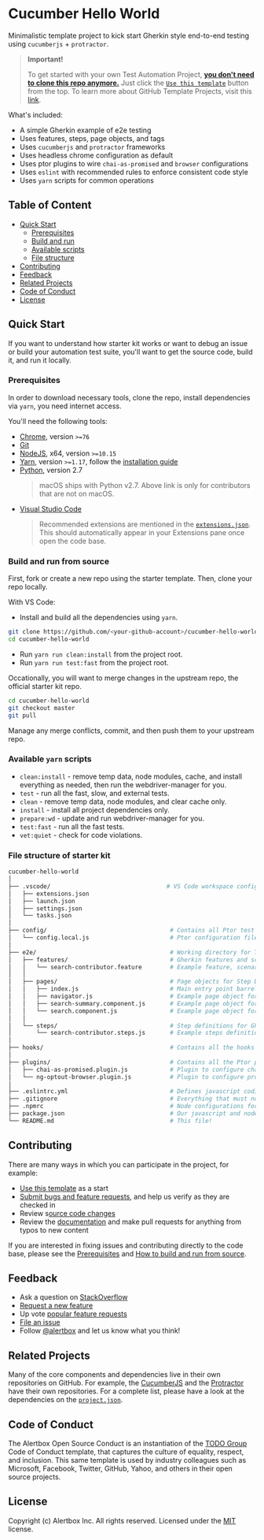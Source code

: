 # Cucumber Hello World

Minimalistic template project to kick start Gherkin style end-to-end testing using `cucumberjs` + `protractor`.

> **Important!**
>
> To get started with your own Test Automation Project, [**you don't need to clone this repo anymore.**](https://github.blog/2019-06-06-generate-new-repositories-with-repository-templates/) Just click the [`Use this template`](https://github.com/kosalanuwan/cucumber-hello-world/generate) button from the top. To learn more about GitHub Template Projects, visit this [link](https://help.github.com/en/articles/creating-a-repository-from-a-template).

What's included:

- A simple Gherkin example of e2e testing
- Uses features, steps, page objects, and tags
- Uses `cucumberjs` and `protractor` frameworks
- Uses headless chrome configuration as default
- Uses ptor plugins to wire `chai-as-promised` and `browser` configurations
- Uses `eslint` with recommended rules to enforce consistent code style
- Uses `yarn` scripts for common operations

## Table of Content

- [Quick Start](#quick-start)
  - [Prerequisites](#prerequisites)
  - [Build and run](#build-and-run-from-source)
  - [Available scripts](#available-yarn-scripts)
  - [File structure](#file-structure-of-starter-kit)
- [Contributing](#contributing)
- [Feedback](#feedback)
- [Related Projects](#related-projects)
- [Code of Conduct](#code-of-conduct)
- [License](#license)

## Quick Start

If you want to understand how starter kit works or want to debug an issue or build your automation test suite, you'll want to get the source code, build it, and run it locally.

### Prerequisites

In order to download necessary tools, clone the repo, install dependencies via `yarn`, you need internet access.

You'll need the following tools:

- [Chrome](), version `>=76`
- [Git]()
- [NodeJS](), x64, version `>=10.15`
- [Yarn](), version `>=1.17`, follow the [installation guide]()
- [Python](), version 2.7
  > macOS ships with Python v2.7. Above link is only for contributors that are not on macOS.
- [Visual Studio Code]()
  > Recommended extensions are mentioned in the [`extensions.json`](). This should automatically appear in your Extensions pane once open the code base.

### Build and run from source

First, fork or create a new repo using the starter template. Then, clone your repo locally.

With VS Code:

- Install and build all the dependencies using `yarn`.
```bash
git clone https://github.com/<your-github-account>/cucumber-hello-world
cd cucumber-hello-world
```
- Run `yarn run clean:install` from the project root.
- Run `yarn run test:fast` from the project root.

Occationally, you will want to merge changes in the upstream repo, the official starter kit repo.
```bash
cd cucumber-hello-world
git checkout master
git pull
```
Manage any merge conflicts, commit, and then push them to your upstream repo.

### Available `yarn` scripts

- `clean:install` - remove temp data, node modules, cache, and install everything as needed, then run the webdriver-manager for you.
- `test` - run all the fast, slow, and external tests.
- `clean` - remove temp data, node modules, and clear cache only.
- `install` - install all project dependencies only.
- `prepare:wd` - update and run webdriver-manager for you.
- `test:fast` - run all the fast tests.
- `vet:quiet` - check for code violations.

### File structure of starter kit
```bash
cucumber-hello-world
│
├── .vscode/                                 # VS Code workspace configurations
│   ├── extensions.json                      
│   ├── launch.json
│   ├── settings.json
│   └── tasks.json
│
├── config/                                   # Contains all Ptor test configurations
│   └── config.local.js                       # Ptor configuration file to run locally
│
├── e2e/                                      # Working directory for Test Automation files
│   ├── features/                             # Gherkin features and scenarios
│   │   └── search-contributor.feature        # Example feature, scenarios, data tables, and tags for GitHub search
│   │
│   ├── pages/                                # Page objects for Step Definitions
│   │   ├── index.js                          # Main entry point barrel file
│   │   ├── navigator.js                      # Example page object for URL navigation
│   │   ├── search-summary.component.js       # Example page object for verifying DOM content
│   │   └── search.component.js               # Example page object for feeding data and submitting
│   │
│   └── steps/                                # Step definitions for Gherkin scenarios
│       └── search-contributor.steps.js       # Example steps definitions for GitHub contributor search and verify
│
├── hooks/                                    # Contains all the hooks for Cucumber
│
├── plugins/                                  # Contains all the Ptor plugins 
│   ├── chai-as-promised.plugin.js            # Plugin to configure chai and chai-as-promised
│   └── ng-optout-browser.plugin.js           # Plugin to configure protractor browser
│
├── .eslintrc.yml                             # Defines javascript coding styles
├── .gitignore                                # Everything that must not be in this repo
├── .npmrc                                    # Node configurations for workspace
├── package.json                              # Our javascript and node dependencies
└── README.md                                 # This file!
```

## Contributing

There are many ways in which you can participate in the project, for example:

- [Use this template]() as a start
- [Submit bugs and feature requests](), and help us verify as they are checked in
- Review s[ource code changes]()
- Review the [documentation]() and make pull requests for anything from typos to new content

If you are interested in fixing issues and contributing directly to the code base, please see the [Prerequisites](#prerequisites) and [How to build and run from source](#build-and-run).

## Feedback

- Ask a question on [StackOverflow]()
- [Request a new feature]()
- Up vote [popular feature requests]()
- [File an issue]()
- Follow [@alertbox]() and let us know what you think!

## Related Projects

Many of the core components and dependencies live in their own repositories on GitHub. For example, the [CucumberJS]() and the [Protractor]() have their own repositories. For a complete list, please have a look at the dependencies on the [`project.json`]().

## Code of Conduct

The Alertbox Open Source Conduct is an instantiation of the [TODO Group](https://todogroup.org/) Code of Conduct template, that captures the culture of equality, respect, and inclusion. This same template is used by industry colleagues such as Microsoft, Facebook, Twitter, GitHub, Yahoo, and others in their open source projects.

## License

Copyright (c) Alertbox Inc. All rights reserved.
Licensed under the [MIT](LICENSE) license.